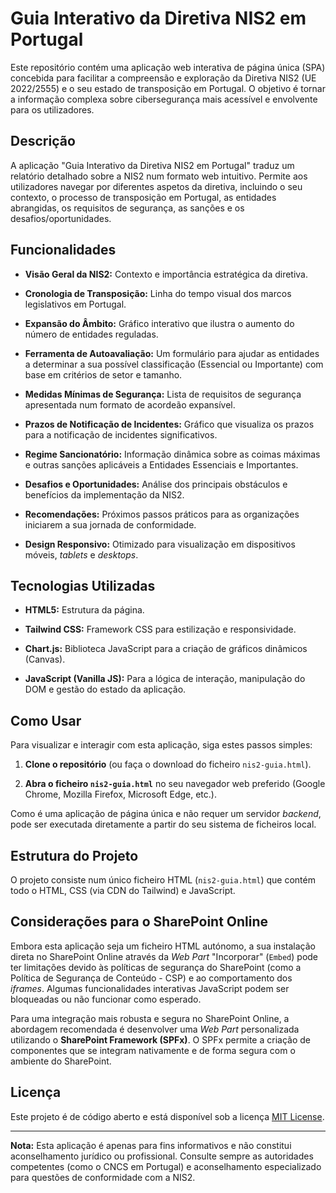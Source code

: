 # Guia Interativo da Diretiva NIS2 em Portugal

Este repositório contém uma aplicação web interativa de página única (SPA) concebida para facilitar a compreensão e exploração da Diretiva NIS2 (UE 2022/2555) e o seu estado de transposição em Portugal. O objetivo é tornar a informação complexa sobre cibersegurança mais acessível e envolvente para os utilizadores.

## Descrição

A aplicação "Guia Interativo da Diretiva NIS2 em Portugal" traduz um relatório detalhado sobre a NIS2 num formato web intuitivo. Permite aos utilizadores navegar por diferentes aspetos da diretiva, incluindo o seu contexto, o processo de transposição em Portugal, as entidades abrangidas, os requisitos de segurança, as sanções e os desafios/oportunidades.

## Funcionalidades

* **Visão Geral da NIS2:** Contexto e importância estratégica da diretiva.

* **Cronologia de Transposição:** Linha do tempo visual dos marcos legislativos em Portugal.

* **Expansão do Âmbito:** Gráfico interativo que ilustra o aumento do número de entidades reguladas.

* **Ferramenta de Autoavaliação:** Um formulário para ajudar as entidades a determinar a sua possível classificação (Essencial ou Importante) com base em critérios de setor e tamanho.

* **Medidas Mínimas de Segurança:** Lista de requisitos de segurança apresentada num formato de acordeão expansível.

* **Prazos de Notificação de Incidentes:** Gráfico que visualiza os prazos para a notificação de incidentes significativos.

* **Regime Sancionatório:** Informação dinâmica sobre as coimas máximas e outras sanções aplicáveis a Entidades Essenciais e Importantes.

* **Desafios e Oportunidades:** Análise dos principais obstáculos e benefícios da implementação da NIS2.

* **Recomendações:** Próximos passos práticos para as organizações iniciarem a sua jornada de conformidade.

* **Design Responsivo:** Otimizado para visualização em dispositivos móveis, *tablets* e *desktops*.

## Tecnologias Utilizadas

* **HTML5:** Estrutura da página.

* **Tailwind CSS:** Framework CSS para estilização e responsividade.

* **Chart.js:** Biblioteca JavaScript para a criação de gráficos dinâmicos (Canvas).

* **JavaScript (Vanilla JS):** Para a lógica de interação, manipulação do DOM e gestão do estado da aplicação.

## Como Usar

Para visualizar e interagir com esta aplicação, siga estes passos simples:

1.  **Clone o repositório** (ou faça o download do ficheiro `nis2-guia.html`).

2.  **Abra o ficheiro `nis2-guia.html`** no seu navegador web preferido (Google Chrome, Mozilla Firefox, Microsoft Edge, etc.).

Como é uma aplicação de página única e não requer um servidor *backend*, pode ser executada diretamente a partir do seu sistema de ficheiros local.

## Estrutura do Projeto

O projeto consiste num único ficheiro HTML (`nis2-guia.html`) que contém todo o HTML, CSS (via CDN do Tailwind) e JavaScript.

## Considerações para o SharePoint Online

Embora esta aplicação seja um ficheiro HTML autónomo, a sua instalação direta no SharePoint Online através da *Web Part* "Incorporar" (`Embed`) pode ter limitações devido às políticas de segurança do SharePoint (como a Política de Segurança de Conteúdo - CSP) e ao comportamento dos *iframes*. Algumas funcionalidades interativas JavaScript podem ser bloqueadas ou não funcionar como esperado.

Para uma integração mais robusta e segura no SharePoint Online, a abordagem recomendada é desenvolver uma *Web Part* personalizada utilizando o **SharePoint Framework (SPFx)**. O SPFx permite a criação de componentes que se integram nativamente e de forma segura com o ambiente do SharePoint.

## Licença

Este projeto é de código aberto e está disponível sob a licença [MIT License](LICENSE).

---

**Nota:** Esta aplicação é apenas para fins informativos e não constitui aconselhamento jurídico ou profissional. Consulte sempre as autoridades competentes (como o CNCS em Portugal) e aconselhamento especializado para questões de conformidade com a NIS2.
